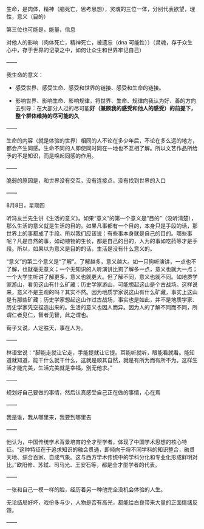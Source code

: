 生命，是肉体，精神（脑死亡，思考思想），灵魂的三位一体，分别代表欲望，理性，意义（目的）

第三位也可能是，能量、信息

对他人的影响（肉体死亡，精神死亡，被遗忘（dna 可能性））（灵魂，存于众生心中，存于世界的记录之中，如何让众生和世界牢记自己）

——

我生命的意义：

- 感受世界、感受生命、感受和世界的链接、感受和生命的链接。

- 影响世界、影响生命、影响规律，将世界、生命、规律向我认为好、善的方向去引导：在大部分人过的尽可能**好（兼顾我的感受和他人的感受）**的前提下，整个群体维持的尽可能的**久**

——

生命的内容（就是体验的世界）相同的人不论在多少年后，不论在多么远的地方，都会产生同感。生命不同的人即使同时同在一地也不互相了解。所以文艺作品所给予的不是知识，而是唤起同感的作用。

——

脆弱的原因是，和世界没有交互，没有连接点，没有找到世界的入口

——

8月8日，星期四

听冯友兰先生讲《生活的意义》。如果“意义”的第一个意义是“目的”（没听清楚），那么生活的意义就是生活的目的。如果凡事都有一个目的，本身只是手段的话，那世界上的事都成了手段。所以我们应该说：有些事本身就是自己的目的。哪些事呢？凡是自然的事，如动植物的生长，都是自己的目的，人为的事如吃药等才是手段。所以，如果以为意义是目的的话，生活是没有什么意义的。

“意义”的第二个意义是“了解”。了解越多，意义越大。如一只狗听演讲，一点也不了解，也就毫无意义；一个无知识的人听演讲比狗了解多一点，意义也就大一点；一个大学生听讲了解更多，意义也就更大。但了解不同，意义也就不同。如地质学家游山，看见这山有什么矿藏；历史学家游山，可能想起这山是个古战场。这样说来，意义不是主观的吗？其实不然。因为地质学家说这山有什么矿藏，事实上这山是有那些矿藏；历史学家想起这山作过古战场，事实也是如此，并不是地质学家、历史学家凭空捏造出来的。生活的意义也因人而异。因为人的了解不同而不同，所谓仁者见仁，智者见智，此之谓也。

荀子又说，人定胜天，事在人为。

——

 林语堂说：“脚能走就让它走，手能提就让它提。耳能听就听，眼能看就看。能知道就知道，能干什么就干什么，这就是顺其自然，就是有所为而有所不为。这样生活才能完美，生活完美就是幸福，别无他求。”

——

规划好自己要做的事情，然后认真感受自己正在做的事情，心在焉

——

我是谁，我从哪里来，我要到哪里去

——

他认为，中国传统学术背景培育的全才型学者，体现了中国学术思想的核心特征。“这种特征在于追求知识的融会贯通，即倾向于将不同学科的知识整合，融贯天地、综合百家、自成气象。这与西方学术传统中的学科分化和专业化形成鲜明对比。”欧阳修、苏轼、司马光、王安石等，都是全才型学者的代表。

——

一张和自己一模一样的脸，经历着另一种他完全没机会体验的人生。

无论结局好坏，戏份多与少，人物是否有高光，都能给白良带来大量的正面情绪反馈。

——

